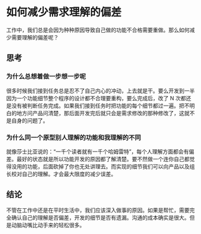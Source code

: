 # 如何减少需求理解的偏差

工作中，我们总是会因为种种原因导致自己做的功能不合格需要重做。那么如何减少需要理解的偏差呢？

## 思考

### 为什么总想着做一步想一步呢

很多时候我们接到任务总是忍不了自己内心的冲动，上去就是干。要么开发到一半因为一个功能细节整个程序的设计都不合理要重构，要么完成后，改了 N 次都还是没有被判断任务完成。如果我们接到任务时把功能的每个细节都过一遍。把不明白的地方问产品问清楚，那后面开发完后就只会是需求修改的那种修改了，这就不是自身的问题了。

### 为什么同一个原型别人理解的功能和我理解的不同

就像莎士比亚说的：“一千个读者就有一千个哈姆雷特”，每个人理解方面都会有偏差。最好的状态就是所以功能开发的原因都了解清楚。要不然做一个连你自己都觉得没用的功能，后面砍掉了你也无处讲理去。而实现的细节我们可以向产品以及组长校对自己的理解。才会最大限度的减少误差。

## 结论

不管在工作中还是在平时生活中，我们应该深入做事的原因。如果是帮忙，需要完全确认自己的理解是否偏差，开发的细节是否有遗漏。沟通的成本确实是很大。但是动脑动嘴比动手来的轻松很多。